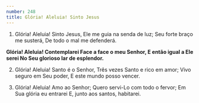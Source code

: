 ```yaml
---
number: 248
title: Glória! Aleluia! Sinto Jesus
---
```


1. Glória! Aleluia! Sinto Jesus,
  Ele me guia na senda de luz;
  Seu forte braço me susterá,
  De todo o mal me defenderá.

  __Glória! Aleluia! Contemplarei
  Face a face o meu Senhor,
  E então igual a Ele serei
  No Seu glorioso lar de esplendor.__

2. Glória! Aleluia! Santo é o Senhor,
  Três vezes Santo e rico em amor;
  Vivo seguro em Seu poder,
  E este mundo posso vencer.

3. Glória! Aleluia! Amo ao Senhor;
  Quero servi-Lo com todo o fervor;
  Em Sua glória eu entrarei
  E, junto aos santos, habitarei.
